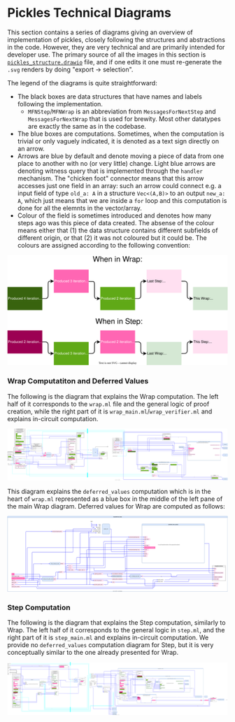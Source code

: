 # Pickles Technical Diagrams

This section contains a series of diagrams giving an overview of implementation of pickles, closely following the structures and abstractions in the code. However, they are very technical and are primarily intended for developer use. The primary source of all the images in this section is [`pickles_structure.drawio`](./pickles_structure.drawio) file, and if one edits it one must re-generate the `.svg` renders by doing "export -> selection".

The legend of the diagrams is quite straightforward:
- The black boxes are data structures that have names and labels following the implementation.
  - `MFNStep`/`MFNWrap` is an abbreviation from `MessagesForNextStep` and `MessagesForNextWrap` that is used for brewity. Most other datatypes are exactly the same as in the codebase.
- The blue boxes are computations. Sometimes, when the computation is trivial or only vaguely indicated, it is denoted as a text sign directly on an arrow.
- Arrows are blue by default and denote moving a piece of data from one place to another with no (or very little) change. Light blue arrows are denoting witness query that is implemented through the `handler` mechanism. The "chicken foot" connector means that this arrow accesses just one field in an array: such an arrow could connect e.g. a input field of type `old_a: A` in a structure `Vec<(A,B)>` to an output `new_a: A`, which just means that we are inside a `for` loop and this computation is done for all the elemnts in the vector/array.
- Colour of the field is sometimes introduced and denotes how many steps ago was this piece of data created. The absense of the colour means either that (1) the data structure contains different subfields of different origin, or that (2) it was not coloured but it could be. The colours are assigned according to the following convention:

![](./pickles_structure_legend_1.svg)


### Wrap Computatiton and Deferred Values

The following is the diagram that explains the Wrap computation. The left half of it corresponds to the `wrap.ml` file and the general logic of proof creation, while the right part of it is `wrap_main.ml`/`wrap_verifier.ml` and explains in-circuit computation.

[ ![](pickles_structure_wrap.svg) ](./pickles_structure_wrap.svg)

This diagram explains the `deferred_values` computation which is in the heart of `wrap.ml` represented as a blue box in the middle of the left pane of the main Wrap diagram. Deferred values for Wrap are computed as follows:

[ ![](pickles_structure_wrap_deferred_values.svg) ](./pickles_structure_wrap_deferred_values.svg)

### Step Computation

The following is the diagram that explains the Step computation, similarly to Wrap. The left half of it corresponds to the general logic in `step.ml`, and the right part of it is `step_main.ml` and explains in-circuit computation. We provide no `deferred_values` computation diagram for Step, but it is very conceptually similar to the one already presented for Wrap.

[ ![](pickles_structure_step.svg) ](./pickles_structure_step.svg)
